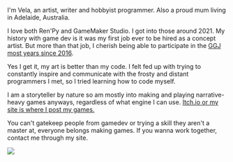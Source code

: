 I'm Vela, an artist, writer and hobbyist programmer. Also a proud mum living in Adelaide, Australia.

I love both Ren'Py and GameMaker Studio. I got into those around 2021. 
My history with game dev is it was my first job ever to be hired as a concept artist. 
But more than that job, I cherish being able to participate in the <a href="https://globalgamejam.org/users/vela-noble">GGJ most years since 2016</a>.

Yes I get it, my art is better than my code. I felt fed up with trying to constantly inspire and communicate with the frosty and distant programmers I met, so I tried learning how to code myself. 

I am a storyteller by nature so am mostly into making and playing narrative-heavy games anyways, regardless of what engine I can use.
 [Itch.io or my site is where I post my games.](https://velanoble.itch.io/) 
 
 You can't gatekeep people from gamedev or trying a skill they aren't a master at, everyone belongs making games.
 If you wanna work together, contact me through my site.
 
<a href="https://velanoble.com"><img src="https://velanoble.com/art/comics/img/wandering_banner01.gif"></a>
